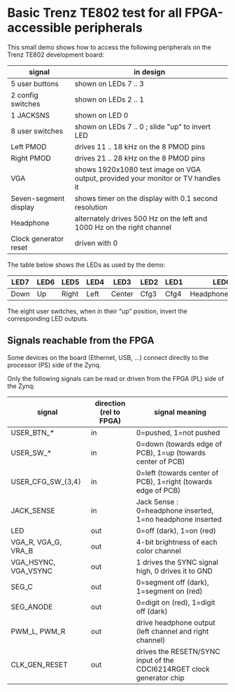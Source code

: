 
Basic Trenz TE802 test for all FPGA-accessible peripherals
==========================================================

This small demo shows how to access the following peripherals on the Trenz TE802 development board:

signal                            | in design
--------------------------------- | --------------------------------------------------------------------------------
5 user buttons                    | shown on LEDs 7 .. 3
2 config switches                 | shown on LEDs 2 .. 1
1 JACKSNS                         | shown on LED 0
8 user switches                   | shown on LEDs 7 .. 0 ; slide "up" to invert LED
Left PMOD                         | drives 11 .. 18 kHz on the 8 PMOD pins
Right PMOD                        | drives 21 .. 28 kHz on the 8 PMOD pins
VGA                               | shows 1920x1080 test image on VGA output, provided your monitor or TV handles it
Seven-segment display             | shows timer on the display with 0.1 second resolution
Headphone                         | alternately drives 500 Hz on the left and 1000 Hz on the right channel
Clock generator reset             | driven with 0

The table below shows the LEDs as used by the demo:

LED7 | LED6 | LED5  | LED4 | LED3   | LED2 | LED1 | LED0
---- | ---- | ----  | ---- | ------ | ---- | ---- | ----------------
Down | Up   | Right | Left | Center | Cfg3 | Cfg4 | HeadphonePresent

The eight user switches, when in their "up" position, invert the corresponding LED outputs.

Signals reachable from the FPGA
-------------------------------

Some devices on the board (Ethernet, USB, ...) connect directly to the processor (PS) side of the Zynq.

Only the following signals can be read or driven from the FPGA (PL) side of the Zynq:

signal               | direction (rel to FPGA) | signal meaning
-------------------- | ----------------------- | ---------------------------------------------------------------------
USER_BTN_*           |            in           | 0=pushed, 1=not pushed
USER_SW_*            |            in           | 0=down (towards edge of PCB), 1=up (towards center of PCB)
USER_CFG_SW_{3,4}    |            in           | 0=left (towards center of PCB), 1=right (towards edge of PCB)
JACK_SENSE           |            in           | Jack Sense : 0=headphone inserted, 1=no headphone inserted
LED                  |            out          | 0=off (dark), 1=on (red)
VGA_R, VGA_G, VRA_B  |            out          | 4-bit brightness of each color channel
VGA_HSYNC, VGA_VSYNC |            out          | 1 drives the SYNC signal high, 0 drives it to GND
SEG_C                |            out          | 0=segment off (dark), 1=segment on (red)
SEG_ANODE            |            out          | 0=digit on (red), 1=digit off (dark)
PWM_L, PWM_R         |            out          | drive headphone output (left channel and right channel)
CLK_GEN_RESET        |            out          | drives the RESETN/SYNC input of the CDCI6214RGET clock generator chip
